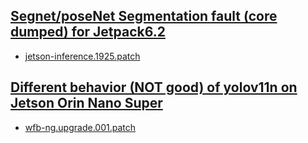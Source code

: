 
## [Segnet/poseNet Segmentation fault (core dumped) for Jetpack6.2](https://forums.developer.nvidia.com/t/segnet-posenet-segmentation-fault-core-dumped-for-jetpack6-2/321496)

- [jetson-inference.1925.patch](jetson-inference.1925.patch)


## [Different behavior (NOT good) of yolov11n on Jetson Orin Nano Super](https://forums.developer.nvidia.com/t/different-behavior-not-good-of-yolov11n-on-jetson-orin-nano-super/323968)

- [wfb-ng.upgrade.001.patch](wfb-ng.upgrade.001.patch)
